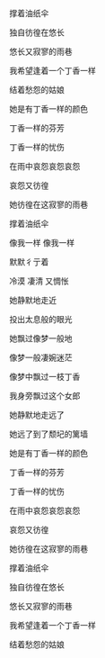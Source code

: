 撑着油纸伞

独自彷徨在悠长

悠长又寂寥的雨巷

我希望逢着一个丁香一样

结着愁怨的姑娘

她是有丁香一样的颜色

丁香一样的芬芳

丁香一样的忧伤

在雨中哀怨哀怨哀怨

哀怨又彷徨

她彷徨在这寂寥的雨巷

撑着油纸伞

像我一样 像我一样

默默彳亍着

冷漠 凄清 又惆怅

她静默地走近

投出太息般的眼光

她飘过像梦一般地

像梦一般凄婉迷茫

像梦中飘过一枝丁香

我身旁飘过这个女郎

她静默地走远了

她远了到了颓圮的篱墙

她是有丁香一样的颜色

丁香一样的芬芳

丁香一样的忧伤

在雨中哀怨哀怨哀怨

哀怨又彷徨

她彷徨在这寂寥的雨巷

撑着油纸伞

独自彷徨在悠长

悠长又寂寥的雨巷

我希望逢着一个丁香一样

结着愁怨的姑娘